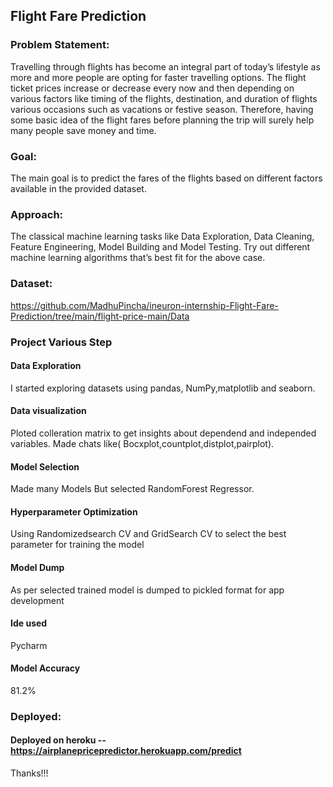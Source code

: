 ## Flight Fare Prediction


### Problem Statement:
Travelling through flights has become an integral part of today’s lifestyle as more and more people are opting for faster travelling options. The flight ticket prices increase or decrease every now and then depending on various factors like timing of the flights, destination, and duration of flights various occasions such as vacations or festive season. Therefore, having some basic idea of the flight fares before planning the trip will surely help many people save money and time.

### Goal:
The main goal is to predict the fares of the flights based on different factors available in the provided dataset.

### Approach:
The classical machine learning tasks like Data Exploration, Data Cleaning, Feature Engineering, Model Building and Model Testing. Try out different machine learning algorithms that’s best fit for the above case.

### Dataset:
https://github.com/MadhuPincha/ineuron-internship-Flight-Fare-Prediction/tree/main/flight-price-main/Data

### Project Various Step
#### Data Exploration
I started exploring datasets using pandas, NumPy,matplotlib and seaborn.

#### Data visualization
Ploted colleration matrix to get insights about dependend and independed variables. Made chats like( Bocxplot,countplot,distplot,pairplot).

#### Model Selection
Made many Models But selected RandomForest Regressor.

#### Hyperparameter Optimization
Using Randomizedsearch CV and GridSearch CV to select the best parameter for training the model

#### Model Dump
As per selected trained model is dumped to pickled format for app development

#### Ide used 
Pycharm

#### Model Accuracy
81.2%

### Deployed:
#### Deployed on heroku -- https://airplanepricepredictor.herokuapp.com/predict

Thanks!!!

